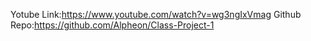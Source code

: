 Yotube Link:https://www.youtube.com/watch?v=wg3ngIxVmag
Github Repo:https://github.com/Alpheon/Class-Project-1
